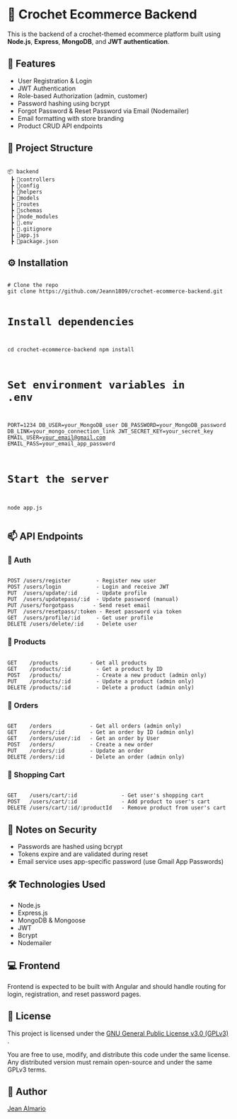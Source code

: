 <h1>🧶 Crochet Ecommerce Backend</h1>

<p>This is the backend of a crochet-themed ecommerce platform built using <strong>Node.js</strong>, <strong>Express</strong>, <strong>MongoDB</strong>, and <strong>JWT authentication</strong>.</p>

<h2>🚀 Features</h2>
<ul>
  <li>User Registration & Login</li>
  <li>JWT Authentication</li>
  <li>Role-based Authorization (admin, customer)</li>
  <li>Password hashing using bcrypt</li>
  <li>Forgot Password & Reset Password via Email (Nodemailer)</li>
  <li>Email formatting with store branding</li>
  <li>Product CRUD API endpoints</li>
</ul>

<h2>📁 Project Structure</h2>
<pre><code>
📦 backend
 ┣ 📂controllers
 ┣ 📂config
 ┣ 📂helpers
 ┣ 📂models
 ┣ 📂routes
 ┣ 📂schemas
 ┣ 📂node_modules
 ┣ 📄.env
 ┣ 📄.gitignore
 ┣ 📄app.js
 ┣ 📄package.json
</code></pre>

<h2>⚙️ Installation</h2>
<pre><code class="language-bash">
# Clone the repo
git clone https://github.com/Jeann1809/crochet-ecommerce-backend.git

# Install dependencies
cd crochet-ecommerce-backend
npm install

# Set environment variables in .env
PORT=1234
DB_USER=your_MongoDB_user
DB_PASSWORD=your_MongoDB_password
DB_LINK=your_mongo_connection_link
JWT_SECRET_KEY=your_secret_key
EMAIL_USER=your_email@gmail.com
EMAIL_PASS=your_email_app_password

# Start the server
node app.js
</code></pre>

<h2>📫 API Endpoints</h2>

<h3>🔐 Auth</h3>
<pre><code class="language-json">
POST /users/register        - Register new user
POST /users/login           - Login and receive JWT
PUT  /users/update/:id      - Update profile
PUT  /users/updatepass/:id  - Update password (manual)
PUT /users/forgotpass      - Send reset email
PUT  /users/resetpass/:token - Reset password via token
GET  /users/profile/:id     - Get user profile
DELETE /users/delete/:id    - Delete user
</code></pre>

<h3>🧵 Products</h3>
<pre><code class="language-json">
GET    /products          - Get all products
GET    /products/:id        - Get a product by ID
POST   /products/           - Create a new product (admin only)
PUT    /products/:id        - Update a product (admin only)
DELETE /products/:id        - Delete a product (admin only)
</code></pre>

<h3>🧾 Orders</h3>
<pre><code class="language-json">
GET    /orders            - Get all orders (admin only)
GET    /orders/:id        - Get an order by ID (admin only)
GET    /orders/user/:id   - Get an order by User
POST   /orders/           - Create a new order
PUT    /orders/:id        - Update an order 
DELETE /orders/:id        - Delete an order (admin only)
</code></pre>

<h3>🛒 Shopping Cart</h3>
<pre><code class="language-json">
GET    /users/cart/:id              - Get user's shopping cart
POST   /users/cart/:id              - Add product to user's cart
DELETE /users/cart/:id/:productId   - Remove product from user's cart
</code></pre>

<h2>🔐 Notes on Security</h2>
<ul>
  <li>Passwords are hashed using bcrypt</li>
  <li>Tokens expire and are validated during reset</li>
  <li>Email service uses app-specific password (use Gmail App Passwords)</li>
</ul>

<h2>🛠 Technologies Used</h2>
<ul>
  <li>Node.js</li>
  <li>Express.js</li>
  <li>MongoDB & Mongoose</li>
  <li>JWT</li>
  <li>Bcrypt</li>
  <li>Nodemailer</li>
</ul>

<h2>💻 Frontend</h2>
<p>Frontend is expected to be built with Angular and should handle routing for login, registration, and reset password pages.</p>

<h2>📜 License</h2>
<p>
    This project is licensed under the
    <a href="https://www.gnu.org/licenses/gpl-3.0.html" target="_blank">
      GNU General Public License v3.0 (GPLv3)
    </a>.
  </p>
  <p>
    You are free to use, modify, and distribute this code under the same license.
    Any distributed version must remain open-source and under the same GPLv3 terms.
  </p>

<h2>🙋 Author</h2>
<p><a href="https://github.com/Jeann1809">Jean Almario</a></p>


